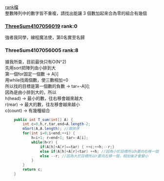 [rank檔](https://github.com/wei-coding/Algorithm/blob/master/hw02/src/HW02_rank.txt)  
整數陣列中的數字皆不重複，請找出能讓 3 個數加起來合為零的組合有幾個

### [ThreeSum4107056019](https://github.com/liao2000/Algorithms-Meet-Java/tree/master/Homework/HW02_ThreeSum) rank:0  
強者我同學，線程魔法使，第0名實至名歸

### ThreeSum4107056005 rank:8
據我所查，目前最快只有O(N^2)  
先用sort把陣列由小排到大  
第一個for固定一個數 -> A[i]  
用while找兩個數，使三數相加=0   
所以找的目標是第一個數的負數 -> tar=-A[i];  
因為是由小排到大的，所以  
h(head) -> 最小的數，往右移會越來越大  
r(rear) -> 最大的數，往左移會越來越小  
c(count) -> 有幾種組合  
````java
	public int T_sum(int[] A) {
		int c=0,h,r,tar,end=A.length-2;
		mSort(A,A.length); //做排序
		for(int i=0;i<end;++i) {
			h=i+1; r=end+1; tar=-A[i];
			while(h<r) {
				if(A[h]+A[r]==tar) { ++c;++h;--r;}
				else if(A[h]+A[r]<tar) ++h; //因為小於目標所以h要向右移一個，相加後才會變大
				else --r; //因為大於目標所以r要向左移一個，相加後才會變小
			}
		}
		return c;
	}
````

